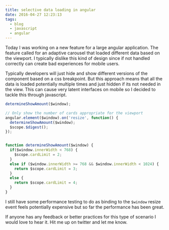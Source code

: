 ```yaml
---
title: selective data loading in angular
date: 2016-04-27 12:23:13
tags:
  - blog
  - javascript
  - angular
---
```


Today I was working on a new feature for a large angular application.
The feature called for an adaptive carousel that loaded different data based on the viewport. I typically dislike this kind of design since if not handled correctly can create bad experiences for mobile users.

Typically developers will just hide and show different versions of the component based on a css breakpoint. But this approach means that all the data is loaded potentially multiple times and just hidden if its not needed in the view. This can cause very latent interfaces on mobile so I decided to tackle this through javascript.

```javascript
determineShowAmount($window);

// Only show the number of cards appropriate for the viewport
angular.element($window).on('resize', function() {
  determineShowAmount($window);
  $scope.$digest();
});


function determineShowAmount($window) {
  if($window.innerWidth < 768) {
    $scope.cardLimit = 2;
  }
  else if ($window.innerWidth >= 768 && $window.innerWidth < 1024) {
    return $scope.cardLimit = 3;
  }
  else {
    return $scope.cardLimit = 4;
  }
}
```

I still have some performance testing to do as binding to the `$window` resize event feels potentially expensive but so far the performance has been great.

If anyone has any feedback or better practices for this type of scenario I would love to hear it. Hit me up on twitter and let me know.
